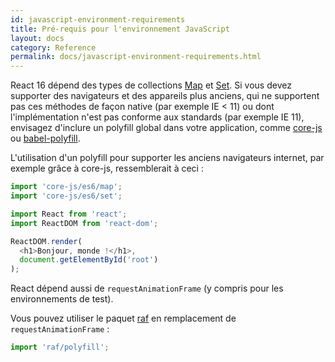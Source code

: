 ```yaml
---
id: javascript-environment-requirements
title: Pré-requis pour l'environnement JavaScript
layout: docs
category: Reference
permalink: docs/javascript-environment-requirements.html
---
```


React 16 dépend des types de collections [Map](https://developer.mozilla.org/fr/docs/Web/JavaScript/Reference/Objets_globaux/Map) et [Set](https://developer.mozilla.org/fr/docs/Web/JavaScript/Reference/Objets_globaux/Set). Si vous devez supporter des navigateurs et des appareils plus anciens, qui ne supportent pas ces méthodes de façon native (par exemple IE < 11) ou dont l'implémentation n'est pas conforme aux standards (par exemple IE 11), envisagez d'inclure un polyfill global dans votre application, comme [core-js](https://github.com/zloirock/core-js) ou [babel-polyfill](https://babeljs.io/docs/usage/polyfill/).

L'utilisation d'un polyfill pour supporter les anciens navigateurs internet, par exemple grâce à core-js, ressemblerait à ceci :

```js
import 'core-js/es6/map';
import 'core-js/es6/set';

import React from 'react';
import ReactDOM from 'react-dom';

ReactDOM.render(
  <h1>Bonjour, monde !</h1>,
  document.getElementById('root')
);
```

React dépend aussi de `requestAnimationFrame` (y compris pour les environnements de test).

Vous pouvez utiliser le paquet [raf](https://www.npmjs.com/package/raf) en remplacement de `requestAnimationFrame` :

```js
import 'raf/polyfill';
```